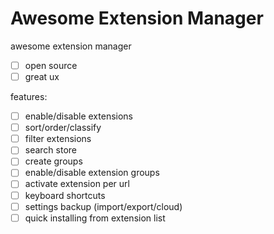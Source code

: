 # Awesome Extension Manager



awesome extension manager
- [ ] open source
- [ ] great ux

features:
- [ ] enable/disable extensions
- [ ] sort/order/classify
- [ ] filter extensions
- [ ] search store
- [ ] create groups
- [ ] enable/disable extension groups
- [ ] activate extension per url
- [ ] keyboard shortcuts
- [ ] settings backup (import/export/cloud)
- [ ] quick installing from extension list
